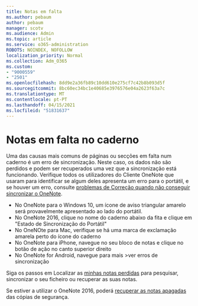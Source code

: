 ```yaml
---
title: Notas em falta
ms.author: pebaum
author: pebaum
manager: scotv
ms.audience: Admin
ms.topic: article
ms.service: o365-administration
ROBOTS: NOINDEX, NOFOLLOW
localization_priority: Normal
ms.collection: Adm_O365
ms.custom:
- "9000559"
- "2501"
ms.openlocfilehash: 8dd9e2a36fb89c10dd610e275cf7c42b8b093d5f
ms.sourcegitcommit: 8bc60ec34bc1e40685e3976576e04a2623f63a7c
ms.translationtype: MT
ms.contentlocale: pt-PT
ms.lasthandoff: 04/15/2021
ms.locfileid: "51831637"
---
```

# <a name="missing-notes-in-notebook"></a>Notas em falta no caderno

Uma das causas mais comuns de páginas ou secções em falta num caderno é um erro de sincronização. Neste caso, os dados não são perdidos e podem ser recuperados uma vez que a sincronização está funcionando. Verifique todos os utilizadores do Cliente OneNote que usaram para identificar se algum deles apresenta um erro para o portátil, e se houver um erro, consulte [problemas de Correção quando não conseguir sincronizar o OneNote](https://support.office.com/article/299495ef-66d1-448f-90c1-b785a6968d45).

- No OneNote para o Windows 10, um ícone de aviso triangular amarelo será provavelmente apresentado ao lado do portátil.
- No OneNote 2016, clique no nome do caderno abaixo da fita e clique em "Estado de Sincronização do Portátil"
- No OneNOte para Mac, verifique se há uma marca de exclamação amarela perto do ícone do caderno
- No OneNote para iPhone, navegue no seu bloco de notas e clique no botão de ação no canto superior direito
- No OneNote for Android, navegue para mais >ver erros de sincronização

Siga os passos em Localizar as [minhas notas perdidas](https://support.office.com/article/32cb2bd7-afe7-44d2-a711-398a88421287) para pesquisar, sincronizar o seu ficheiro ou recuperar as suas notas.

Se estiver a utilizar o OneNote 2016, poderá [recuperar as notas apagadas](https://support.office.com/article/32ed1036-74fd-4c21-bc28-033a486e6b14) das cópias de segurança.